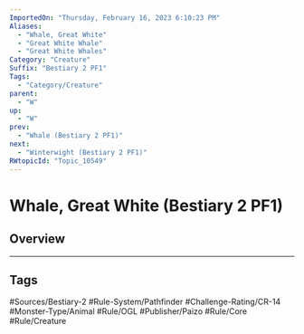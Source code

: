 ```yaml
---
ImportedOn: "Thursday, February 16, 2023 6:10:23 PM"
Aliases:
  - "Whale, Great White"
  - "Great White Whale"
  - "Great White Whales"
Category: "Creature"
Suffix: "Bestiary 2 PF1"
Tags:
  - "Category/Creature"
parent:
  - "W"
up:
  - "W"
prev:
  - "Whale (Bestiary 2 PF1)"
next:
  - "Winterwight (Bestiary 2 PF1)"
RWtopicId: "Topic_10549"
---
```

# Whale, Great White (Bestiary 2 PF1)
## Overview

---
## Tags
#Sources/Bestiary-2 #Rule-System/Pathfinder #Challenge-Rating/CR-14 #Monster-Type/Animal #Rule/OGL #Publisher/Paizo #Rule/Core #Rule/Creature

